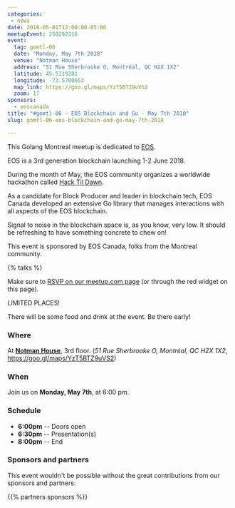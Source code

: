 ```yaml
---
categories:
 - news
date: 2018-05-01T12:00:00-05:00
meetupEvent: 250292316
event:
  tag: gomtl-06
  date: "Monday, May 7th 2018"
  venue: "Notman House"
  address: "51 Rue Sherbrooke O, Montréal, QC H2X 1X2"
  latitude: 45.5119281
  longitude: -73.5700653
  map_link: https://goo.gl/maps/YzT5BTZ9uVS2
  zoom: 17
sponsors:
  - eoscanada
title: "#gomtl-06 - EOS Blockchain and Go - May 7th 2018"
slug: gomtl-06-eos-blockchain-and-go-may-7th-2018

---
```


This Golang Montreal meetup is dedicated to [EOS](https://eos.io).

EOS is a 3rd generation blockchain launching 1-2 June 2018.

During the month of May, the EOS community organizes a worldwide hackathon
called [Hack Til Dawn](https://hack-til-dawn.com/).

As a candidate for Block Producer and leader in blockchain tech, EOS Canada
developed an extensive Go library that manages interactions with all aspects of
the EOS blockchain.

Signal to noise in the blockchain space is, as you know, very low. It should be
refreshing to have something concrete to chew on!

This event is sponsored by EOS Canada, folks from the Montreal community.


{% talks %}


Make sure to [RSVP on our meetup.com page](http://www.meetup.com/fr-FR/GolangMontreal/events/250292316/) (or through the red widget on this page).

LIMITED PLACES!

<!--more-->

There will be some food and drink at the event. Be there early!


### Where

At [**Notman House**](http://notman.org/event-space/), 3rd floor. (_51 Rue Sherbrooke O, Montréal, QC H2X 1X2_, https://goo.gl/maps/YzT5BTZ9uVS2)


### When

Join us on **Monday, May 7th**, at 6:00 pm.


### Schedule

* **6:00pm** -- Doors open
* **6:30pm** -- Presentation(s)
* **8:00pm** -- End


### Sponsors and partners

This event wouldn't be possible without the great contributions from our sponsors and partners:

{{% partners sponsors %}}
